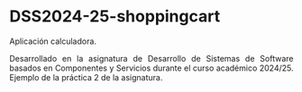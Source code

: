 # DSS2024-25-shoppingcart
<p align="justify"> Aplicación calculadora. </p>
<p align="justify"> Desarrollado en la asignatura de Desarrollo de Sistemas de Software basados en Componentes y Servicios durante el curso académico 2024/25. Ejemplo de la práctica 2 de la asignatura. </p>
